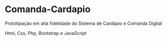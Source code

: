 # Comanda-Cardapio

Protótipação em alta fidelidade do Sistema de Cardápio e Comanda Digital


Html, Css, Php, Bootstrap e JavaScript
